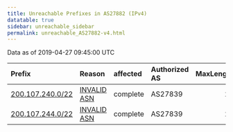```yaml
---
title: Unreachable Prefixes in AS27882 (IPv4)
datatable: true
sidebar: unreachable_sidebar
permalink: unreachable_AS27882-v4.html
---
```


Data as of 2019-04-27 09:45:00 UTC


<div class="datatable-begin"></div>

| Prefix                                                     | Reason                                                                                                  | affected   | Authorized AS   |   MaxLength | Anchor                                         |   unreachable /24s |
|:-----------------------------------------------------------|:--------------------------------------------------------------------------------------------------------|:-----------|:----------------|------------:|:-----------------------------------------------|-------------------:|
| [200.107.240.0/22](https://stat.ripe.net/200.107.240.0/22) | [INVALID ASN](https://rpki-validator.ripe.net/announcement-preview?asn=AS27882&prefix=200.107.240.0/22) | complete   | AS27839         |          21 | [LACNIC](unreachable_LACNIC_RPKI_Root-v4.html) |                  4 |
| [200.107.244.0/22](https://stat.ripe.net/200.107.244.0/22) | [INVALID ASN](https://rpki-validator.ripe.net/announcement-preview?asn=AS27882&prefix=200.107.244.0/22) | complete   | AS27839         |          21 | [LACNIC](unreachable_LACNIC_RPKI_Root-v4.html) |                  4 |

<div class="datatable-end"></div>